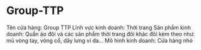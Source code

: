 # Group-TTP
Tên cửa hàng: Group TTP
Lĩnh vực kinh doanh: Thời trang
Sản phẩm kinh doanh: Quần áo đôi và các sản phẩm thời trang đôi khác đôi kèm theo như: mũ vòng tay, vòng cổ, dây lưng ví da...
Mô hình kinh doanh: Cửa hàng nhỏ
